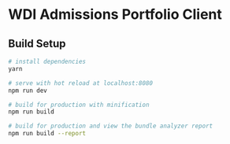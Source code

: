 # WDI Admissions Portfolio Client

## Build Setup

``` bash
# install dependencies
yarn

# serve with hot reload at localhost:8080
npm run dev

# build for production with minification
npm run build

# build for production and view the bundle analyzer report
npm run build --report
```
